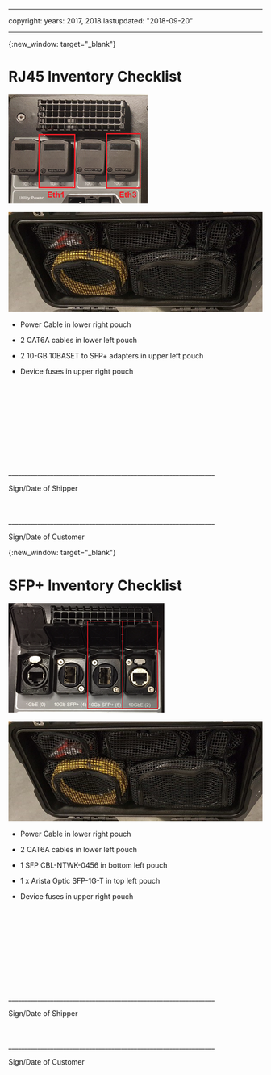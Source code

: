 
---

copyright:
  years: 2017, 2018
lastupdated: "2018-09-20"

---
{:new_window: target="_blank"}

# RJ45 Inventory Checklist


![RJ45 Ports](/images/RJ45ports.png)

![Mass Data Migration Device Inventory](/images/MDMDeviceInventory.png)

-	Power Cable in lower right pouch

-	2 CAT6A cables in lower left pouch

-	2 10-GB 10BASET to SFP+ adapters in upper left pouch

-	Device fuses in upper right pouch

   
   
</br> 
</br> 
</br> 
</br> 
</br> 
</br> 
</br> 
</br> 
</hr> 
</br> 
</hr>    
</br> 
________________________________________________________________ 

Sign/Date of Shipper


</br> 
</hr>
</br> 
________________________________________________________________ 

Sign/Date of Customer



{:new_window: target="_blank"}

# SFP+ Inventory Checklist


![SFP+ Ports](/images/SFP+ports.png)

![Mass Data Migration Device Inventory](/images/MDMDeviceInventory.png)

-	Power Cable in lower right pouch

-	2 CAT6A cables in lower left pouch

-	1 SFP CBL-NTWK-0456 in bottom left pouch

- 1 x Arista Optic SFP-1G-T in top left pouch

-	Device fuses in upper right pouch

   
   
</br> 
</br> 
</br> 
</br> 
</br> 
</br> 
</br> 
</br> 
</hr> 
</br> 
</hr>    
</br> 
________________________________________________________________ 

Sign/Date of Shipper


</br> 
</hr>
</br> 
________________________________________________________________ 

Sign/Date of Customer
